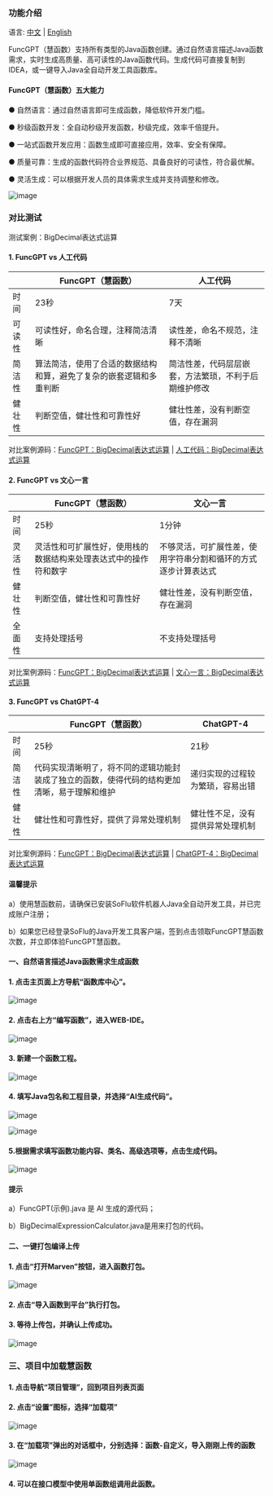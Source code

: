 ### 功能介绍

语言: [中文](https://github.com/feisuanyz/Java-FuncGPT/blob/main/READMEcn.md) | [English](https://github.com/feisuanyz/Java-FuncGPT/blob/main/README.md)

FuncGPT（慧函数）支持所有类型的Java函数创建。通过自然语言描述Java函数需求，实时生成高质量、高可读性的Java函数代码。生成代码可直接复制到IDEA，或一键导入Java全自动开发工具函数库。

#### FuncGPT（慧函数）五大能力

● 自然语言：通过自然语言即可生成函数，降低软件开发门槛。

● 秒级函数开发：全自动秒级开发函数，秒级完成，效率千倍提升。

● 一站式函数开发应用：函数生成即可直接应用，效率、安全有保障。

● 质量可靠：生成的函数代码符合业界规范、具备良好的可读性，符合最优解。

● 灵活生成：可以根据开发人员的具体需求生成并支持调整和修改。

![image](https://github.com/feisuanyz/Java-FuncGPT/assets/79617492/41b74106-e4c1-4f13-b1e9-91c9fc069913)

### 对比测试

测试案例：BigDecimal表达式运算

#### 1. FuncGPT vs 人工代码

|     | FuncGPT（慧函数）                | 人工代码                               |
|-----|-----------------------------|------------------------------------|
| 时间  | 23秒                         | 7天                                 |
| 可读性 | 可读性好，命名合理，注释简洁清晰            | 读性差，命名不规范，注释不清晰                   |
| 简洁性 | 算法简洁，使用了合适的数据结构和算，避免了复杂的嵌套逻辑和多重判断 | 简洁性差，代码层层嵌套，方法繁琐，不利于后期维护修改 |
| 健壮性 | 判断空值，健壮性和可靠性好            | 健壮性差，没有判断空值，存在漏洞                     |

对比案例源码：[FuncGPT：BigDecimal表达式运算](https://github.com/feisuanyz/Java-FuncGPT/blob/main/Test%20Case%20Src/Java%20FuncGPT%3A%20BigDecimal%20Expression%20Calculation.md) | [人工代码：BigDecimal表达式运算](https://github.com/feisuanyz/Java-FuncGPT/blob/main/Test%20Case%20Src/Manual%20Code%3A%20BigDecimal%20Expression%20Calculation.md)

#### 2. FuncGPT vs 文心一言

|     | FuncGPT（慧函数）                    | 文心一言                                           |
|-----|---------------------------------|------------------------------------------------|
| 时间  | 25秒                             | 1分钟                                            |
| 灵活性 | 灵活性和可扩展性好，使用栈的数据结构来处理表达式中的操作符和数字 | 不够灵活，可扩展性差，使用字符串分割和循环的方式逐步计算表达式|
| 健壮性 | 判断空值，健壮性和可靠性好                | 健壮性差，没有判断空值，存在漏洞                                 |
| 全面性 | 支持处理括号                         | 不支持处理括号                                         |

对比案例源码：[FuncGPT：BigDecimal表达式运算](https://github.com/feisuanyz/Java-FuncGPT/blob/main/Test%20Case%20Src/Java%20FuncGPT%3A%20BigDecimal%20Expression%20Calculation.md) | [文心一言：BigDecimal表达式运算](https://github.com/feisuanyz/Java-FuncGPT/blob/main/Test%20Case%20Src/ERNIE%20Bot%3A%20BigDecimal%20Expression%20Calculation.md)

#### 3. FuncGPT vs ChatGPT-4

|     | FuncGPT（慧函数）                    | ChatGPT-4                                           |
|-----|---------------------------------|------------------------------------------------|
| 时间  | 25秒                             | 21秒                                            |
| 简洁性 | 代码实现清晰明了，将不同的逻辑功能封装成了独立的函数，使得代码的结构更加清晰，易于理解和维护 | 递归实现的过程较为繁琐，容易出错|
| 健壮性 | 健壮性和可靠性好，提供了异常处理机制    | 健壮性不足，没有提供异常处理机制                                |

对比案例源码：[FuncGPT：BigDecimal表达式运算](https://github.com/feisuanyz/Java-FuncGPT/blob/main/Test%20Case%20Src/Java%20FuncGPT%3A%20BigDecimal%20Expression%20Calculation.md) | [ChatGPT-4：BigDecimal表达式运算](https://github.com/feisuanyz/Java-FuncGPT/blob/main/Test%20Case%20Src/ChatGPT-4%3A%20BigDecimal%20Expression%20Calculation.md)

#### 温馨提示

a）使用慧函数前，请确保已安装SoFlu软件机器人Java全自动开发工具，并已完成账户注册；

b）如果您已经登录SoFlu的Java开发工具客户端，签到点击领取FuncGPT慧函数次数，并立即体验FuncGPT慧函数。

#### 一、自然语言描述Java函数需求生成函数

#### 1. 点击主页面上方导航“函数库中心”。

![image](https://github.com/feisuanyz/Java-FuncGPT/assets/79617492/99b37a57-9c76-473d-920e-4d27e00106e1)

#### 2. 点击右上方“编写函数”，进入WEB-IDE。

![image](https://github.com/feisuanyz/Java-FuncGPT/assets/79617492/061075ef-1ba4-4526-8e2a-a7f242918546)

#### 3. 新建一个函数工程。

![image](https://github.com/feisuanyz/Java-FuncGPT/assets/79617492/35df2257-dd3f-4d38-8546-f1294acf2377)

#### 4. 填写Java包名和工程目录，并选择“AI生成代码”。

![image](https://github.com/feisuanyz/Java-FuncGPT/assets/79617492/afbce353-f016-4e76-ac02-ef35a987d161)

![image](https://github.com/feisuanyz/Java-FuncGPT/assets/79617492/5a74d9dc-ffe6-417a-be99-b535e0ec5c32)

#### 5.根据需求填写函数功能内容、类名、高级选项等，点击生成代码。

![image](https://github.com/feisuanyz/Java-FuncGPT/assets/79617492/f9942010-e251-452c-9d83-f99b06981544)

#### 提示

a）FuncGPT(示例).java 是 AI 生成的源代码；

b）BigDecimalExpressionCalculator.java是用来打包的代码。

#### 二、一键打包编译上传

#### 1. 点击“打开Marven”按钮，进入函数打包。

![image](https://github.com/feisuanyz/Java-FuncGPT/assets/79617492/2310e385-c78f-484e-ae28-8de3b45efebb)

#### 2. 点击“导入函数到平台”执行打包。

#### 3. 等待上传包，并确认上传成功。

![image](https://github.com/feisuanyz/Java-FuncGPT/assets/79617492/0086e37c-a21f-4308-a092-55017ea23e63)

### 三、项目中加载慧函数

#### 1. 点击导航“项目管理”，回到项目列表页面

#### 2. 点击“设置”图标，选择“加载项”

![image](https://github.com/feisuanyz/Java-FuncGPT/assets/79617492/9840c616-c823-41f9-8115-cbf252a35afa)

#### 3. 在“加载项”弹出的对话框中，分别选择：函数-自定义，导入刚刚上传的函数

![image](https://github.com/feisuanyz/Java-FuncGPT/assets/79617492/7a113fa1-2669-42ab-9e59-965941ed8ce9)

#### 4. 可以在接口模型中使用单函数组调用此函数。
